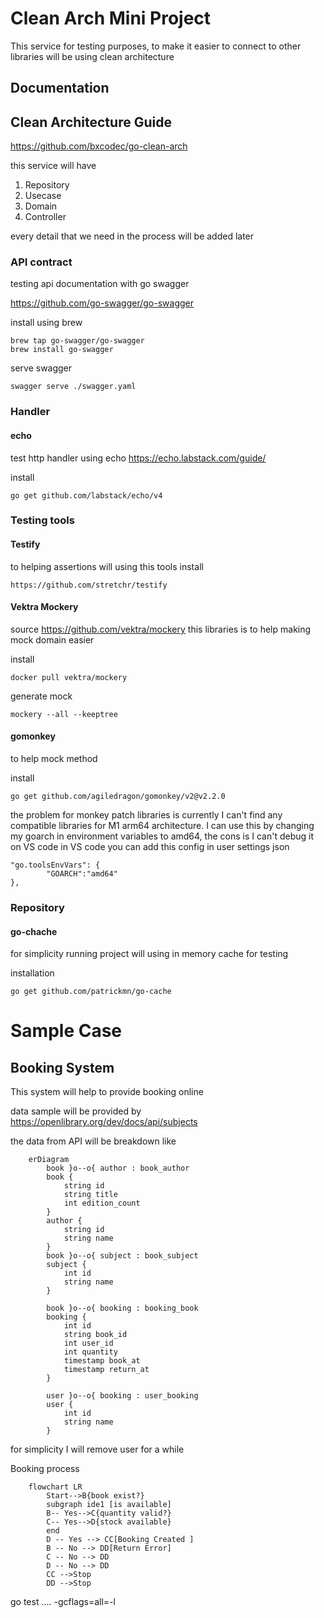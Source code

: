 # Clean Arch Mini Project

This service for testing purposes, to make it easier to connect to other libraries will be using clean architecture

## Documentation
## Clean Architecture Guide
https://github.com/bxcodec/go-clean-arch

this service will have
1. Repository
2. Usecase
3. Domain
4. Controller

every detail that we need in the process will be added later

### API contract

testing api documentation with go swagger

https://github.com/go-swagger/go-swagger

install using brew

```
brew tap go-swagger/go-swagger
brew install go-swagger
```

serve swagger
```
swagger serve ./swagger.yaml
```

### Handler
#### echo
test http handler using echo
https://echo.labstack.com/guide/

install
```
go get github.com/labstack/echo/v4
````

### Testing tools
#### Testify
to helping assertions will using this tools
install
```
https://github.com/stretchr/testify
```

#### Vektra Mockery
source https://github.com/vektra/mockery
this libraries is to help making mock domain easier

install
```
docker pull vektra/mockery
```

generate mock
```
mockery --all --keeptree
```

#### gomonkey
to help mock method

install
```
go get github.com/agiledragon/gomonkey/v2@v2.2.0
```

the problem for monkey patch libraries is currently I can't find any compatible libraries for M1 arm64 architecture.
I can use this by changing my goarch in environment variables to amd64, the cons is I can't debug it on VS code
in VS code you can add this config in user settings json
```
"go.toolsEnvVars": {
        "GOARCH":"amd64"
},
```



### Repository
#### go-chache
for simplicity running project will using in memory cache for testing

installation
```
go get github.com/patrickmn/go-cache
```




# Sample Case
## Booking System
This system will help to provide booking online

data sample will be provided by
https://openlibrary.org/dev/docs/api/subjects


the data from API will be breakdown like
```mermaid
    erDiagram
        book }o--o{ author : book_author
        book {
            string id
            string title
            int edition_count
        }
        author {
            string id
            string name
        }
        book }o--o{ subject : book_subject
        subject {
            int id
            string name
        }

        book }o--o{ booking : booking_book
        booking {
            int id
            string book_id
            int user_id
            int quantity
            timestamp book_at
            timestamp return_at
        }

        user }o--o{ booking : user_booking
        user {
            int id
            string name
        }
```
for simplicity I will remove user for a while

Booking process
```mermaid
    flowchart LR
        Start-->B{book exist?}
        subgraph ide1 [is available]
        B-- Yes-->C{quantity valid?}
        C-- Yes-->D{stock available}
        end
        D -- Yes --> CC[Booking Created ]
        B -- No --> DD[Return Error]
        C -- No --> DD
        D -- No --> DD
        CC -->Stop
        DD -->Stop

```


go test .\... -gcflags=all=-l

